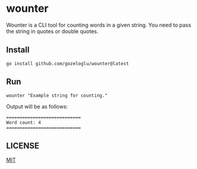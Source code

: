 # wounter

Wounter is a CLI tool for counting words in a given string. You need to pass the string in quotes or double quotes.

## Install

```shell
go install github.com/gozeloglu/wounter@latest
```

## Run

```shell
wounter "Example string for counting." 
```

Output will be as follows:

```shell
============================
Word count: 4
============================
```

## LICENSE

[MIT](LICENSE)
